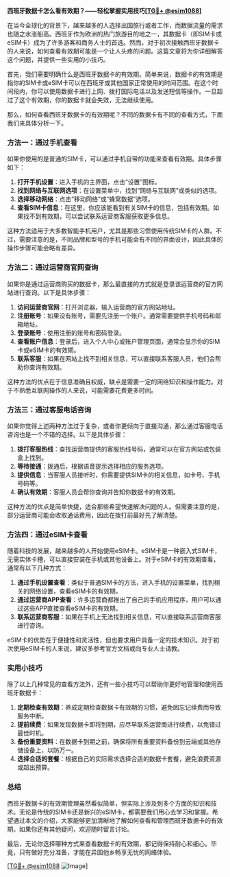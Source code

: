 **西班牙数据卡怎么看有效期？——轻松掌握实用技巧[[TG💪+ @esim1088](https://t.me/s/esim1088)]**

在当今全球化的背景下，越来越多的人选择出国旅行或者工作，而数据流量的需求也随之水涨船高。西班牙作为欧洲的热门旅游目的地之一，其数据卡（即SIM卡或eSIM卡）成为了许多游客和商务人士的首选。然而，对于初次接触西班牙数据卡的人来说，如何查看有效期可能是一个让人头疼的问题。这篇文章将为你详细解答这个问题，并提供一些实用的小技巧。

首先，我们需要明确什么是西班牙数据卡的有效期。简单来说，数据卡的有效期是指你的SIM卡或eSIM卡可以在西班牙或其他国家正常使用的时间范围。在这个时间段内，你可以使用数据卡进行上网、拨打国际电话以及发送短信等操作。一旦超过了这个有效期，你的数据卡就会失效，无法继续使用。

那么，如何查看西班牙数据卡的有效期呢？不同的数据卡有不同的查看方式，下面我们来具体分析一下。

### 方法一：通过手机查看

如果你使用的是普通的SIM卡，可以通过手机自带的功能来查看有效期。具体步骤如下：

1. **打开手机设置**：进入手机的主界面，点击“设置”图标。
2. **找到网络与互联网选项**：在设置菜单中，找到“网络与互联网”或类似的选项。
3. **选择移动网络**：点击“移动网络”或“蜂窝数据”选项。
4. **查看SIM卡信息**：在这里，你应该能看到有关SIM卡的信息，包括有效期。如果找不到有效期，可以尝试联系运营商客服获取更多信息。

这种方法适用于大多数智能手机用户，尤其是那些习惯使用传统SIM卡的人群。不过，需要注意的是，不同品牌和型号的手机可能会有不同的界面设计，因此具体的操作步骤可能会略有差异。

### 方法二：通过运营商官网查询

如果你是通过运营商购买的数据卡，那么最直接的方式就是登录该运营商的官方网站进行查询。以下是具体步骤：

1. **访问运营商官网**：打开浏览器，输入运营商的官方网站地址。
2. **注册账号**：如果没有账号，需要先注册一个账户。通常需要提供手机号码和邮箱地址。
3. **登录账号**：使用注册的账号和密码登录。
4. **查看账户信息**：登录后，进入个人中心或账户管理页面，通常会显示你的SIM卡或eSIM卡的有效期。
5. **联系客服**：如果在网站上找不到相关信息，可以直接联系客服人员，他们会帮助你查询有效期。

这种方法的优点在于信息准确且权威，缺点是需要一定的网络知识和操作能力。对于不熟悉互联网操作的人来说，可能需要花费更多时间。

### 方法三：通过客服电话咨询

如果你觉得上述两种方法过于复杂，或者你更倾向于直接沟通，那么通过客服电话咨询也是一个不错的选择。以下是具体步骤：

1. **拨打客服热线**：查找运营商提供的客服热线号码，通常可以在官方网站或包装盒上找到。
2. **等待接通**：拨通后，根据语音提示选择相应的服务选项。
3. **提供信息**：当客服人员接听时，你需要提供SIM卡的相关信息，如卡号、手机号码等。
4. **确认有效期**：客服人员会帮你查询并告知你数据卡的有效期。

这种方法的优点是简单快捷，适合那些希望快速解决问题的人。但需要注意的是，部分运营商可能会收取通话费用，因此在拨打前最好先了解清楚。

### 方法四：通过eSIM卡查看

随着科技的发展，越来越多的人开始使用eSIM卡。eSIM卡是一种嵌入式SIM卡，无需实体卡槽，可以直接安装在手机或其他设备上。对于eSIM卡的有效期查看，通常有以下几种方式：

1. **通过手机设置查看**：类似于普通SIM卡的方法，进入手机的设置菜单，找到相关的网络设置，查看eSIM卡的有效期。
2. **通过运营商APP查看**：许多运营商都推出了自己的手机应用程序，用户可以通过这些APP直接查看eSIM卡的有效期。
3. **联系运营商客服**：如果在手机上无法找到相关信息，可以直接联系运营商客服进行咨询。

eSIM卡的优势在于便捷性和灵活性，但也要求用户具备一定的技术知识。对于初次使用eSIM卡的人来说，建议多参考官方文档或向专业人士请教。

### 实用小技巧

除了以上几种常见的查看方法外，还有一些小技巧可以帮助你更好地管理和使用西班牙数据卡：

1. **定期检查有效期**：养成定期检查数据卡有效期的习惯，避免因忘记续费而导致服务中断。
2. **提前续费**：如果发现数据卡即将到期，应尽早联系运营商进行续费，以免错过最佳时机。
3. **备份重要资料**：在数据卡到期之前，确保将所有重要资料备份到云端或其他存储设备上，以防万一。
4. **选择合适的套餐**：根据自己的实际需求选择合适的数据卡套餐，避免浪费资源或超出预算。

### 总结

西班牙数据卡的有效期管理虽然看似简单，但实际上涉及到多个方面的知识和技术。无论是传统的SIM卡还是新兴的eSIM卡，都需要我们用心去学习和掌握。希望通过本文的介绍，大家能够更加清晰地了解如何查看和管理西班牙数据卡的有效期。如果你还有其他疑问，欢迎随时留言讨论。

最后，无论你选择哪种方式来查看数据卡的有效期，都记得保持耐心和细心。毕竟，只有做好充分准备，才能在异国他乡畅享无忧的网络体验。

[[TG💪+ @esim1088](https://t.me/s/esim1088) ![Image](https://i.postimg.cc/4NQfJmqS/Snipaste-2025-05-13-00-14-12.png)]